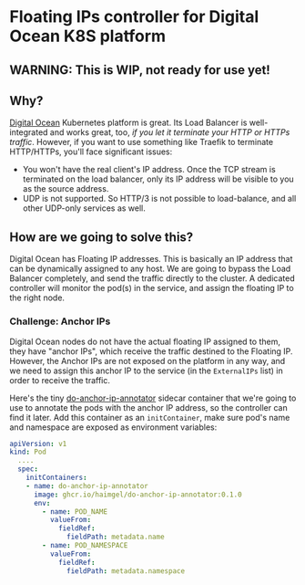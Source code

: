 # Floating IPs controller for Digital Ocean K8S platform

## WARNING: This is WIP, not ready for use yet!

## Why?

[Digital Ocean](https://www.digitalocean.com/products/kubernetes/) Kubernetes platform is great. Its Load Balancer
is well-integrated and works great, too, _if you let it terminate your HTTP or HTTPs traffic_. However, if you want
to use something like Traefik to terminate HTTP/HTTPs, you'll face significant issues:

* You won't have the real client's IP address. Once the TCP stream is terminated on the load balancer, only its IP
  address will be visible to you as the source address.
* UDP is not supported. So HTTP/3 is not possible to load-balance, and all other UDP-only services as well.

## How are we going to solve this?

Digital Ocean has Floating IP addresses. This is basically an IP address that can be dynamically assigned to any host.
We are going to bypass the Load Balancer completely, and send the traffic directly to the cluster. A dedicated controller
will monitor the pod(s) in the service, and assign the floating IP to the right node.

### Challenge: Anchor IPs

Digital Ocean nodes do not have the actual floating IP assigned to them, they have "anchor IPs", which receive the 
traffic destined to the Floating IP. However, the Anchor IPs are not exposed on the platform in any way, and we need to 
assign this anchor IP to the service (in the `ExternalIPs` list) in order to receive the traffic. 

Here's the tiny [do-anchor-ip-annotator](./anchor-ip-annotator) sidecar container that we're going to use to annotate
the pods with the anchor IP address, so the controller can find it later. Add this container as an `initContainer`, 
make sure pod's name and namespace are exposed as environment variables:

```yaml
apiVersion: v1
kind: Pod
  ....
  spec:
    initContainers:
    - name: do-anchor-ip-annotator
      image: ghcr.io/haimgel/do-anchor-ip-annotator:0.1.0
      env:
        - name: POD_NAME
          valueFrom:
            fieldRef:
              fieldPath: metadata.name
        - name: POD_NAMESPACE
          valueFrom:
            fieldRef:
              fieldPath: metadata.namespace
```

